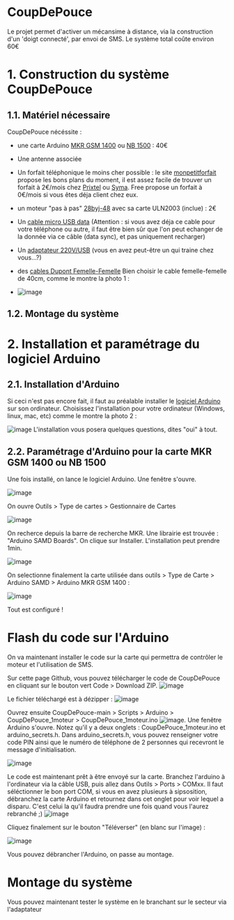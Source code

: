 # CoupDePouce

Le projet permet d'activer un mécansime à distance, via la construction d'un 'doigt connecté', par envoi de SMS. Le système total coûte environ 60€

# 1. Construction du système CoupDePouce

## 1.1. Matériel nécessaire

CoupDePouce nécéssite : 
  - une carte Arduino [MKR GSM 1400](https://www.kubii.fr/26-arduino/2911-arduino-mkr-gsm-1400-3272496301078.html) ou [NB 1500](https://www.gotronic.fr/art-carte-arduino-mkr-nb-1500-abx00019-28733.htm) : 40€
  - Une antenne associée
  - Un forfait téléphonique le moins cher possible : le site [monpetitforfait](https://www.monpetitforfait.com/comparatif-forfaits-mobiles-2-euros) propose les bons plans du moment, il est assez facile de trouver un forfait à 2€/mois chez [Prixtel](https://www.prixtel.com/?gclid=CjwKCAjwv-GUBhAzEiwASUMm4guqNUokI6BJ6zby10jOds1HJ0ug_529WNJx9wK_Wr-zYUhOZG7cFxoCU4IQAvD_BwE) ou [Syma](https://www.symamobile.com/forfait?path=forfait.html&id_affliator=zydbwxbqpg&tag_source=COMPARATEUR#to_enregitrement_tab). Free propose un forfait à 0€/mois si vous êtes déja client chez eux.
  - un moteur "pas à pas" [28byj-48](https://fr.aliexpress.com/item/32906617266.html?spm=a2g0o.productlist.0.0.45025be5Rf1dDb&algo_pvid=9b464eba-f000-4a8b-9fe3-bf1fcc171f3f&algo_exp_id=9b464eba-f000-4a8b-9fe3-bf1fcc171f3f-0&pdp_ext_f=%7B%22sku_id%22%3A%2212000027293392609%22%7D&pdp_npi=2%40dis%21EUR%21%211.76%21%21%212.11%21%21%402100bde716527777656226226ee080%2112000027293392609%21sea) avec sa carte ULN2003 (inclue) : 2€
  - Un [cable micro USB data](https://fr.aliexpress.com/item/32958208619.html?spm=a2g0o.productlist.0.0.22da7e26bJZ9jx&algo_pvid=568f939d-50da-48d5-9a96-0d9570edc883&algo_exp_id=568f939d-50da-48d5-9a96-0d9570edc883-1&pdp_ext_f=%7B%22sku_id%22%3A%2212000025661347345%22%7D&pdp_npi=2%40dis%21EUR%21%212.35%21%21%21%21%21%402100bdd816527785667561725ecad3%2112000025661347345%21sea) (Attention : si vous avez déja ce cable pour votre téléphone ou autre, il faut être bien sûr que l'on peut echanger de la donnée via ce câble (data sync), et pas uniquement recharger)
  - Un [adaptateur 220V/USB](https://fr.aliexpress.com/item/1005002021554317.html?spm=a2g0o.productlist.0.0.11b77dfep4et0p&algo_pvid=598c855d-20a3-461b-b7d4-edb555703ac4&algo_exp_id=598c855d-20a3-461b-b7d4-edb555703ac4-1&pdp_ext_f=%7B%22sku_id%22%3A%2212000018440472990%22%7D&pdp_npi=2%40dis%21EUR%21%211.63%21%21%211.66%21%21%402100bdcf16527870083772904ebb7f%2112000018440472990%21sea) (vous en avez peut-être un qui traine chez vous...?)
  - des [cables Dupont Femelle-Femelle](https://fr.aliexpress.com/item/4000848184096.html?spm=a2g0o.productlist.0.0.741a6a6dmE4jt8&algo_pvid=aedfdd9c-d065-4b2b-8132-cb3ce46ef6ba&algo_exp_id=aedfdd9c-d065-4b2b-8132-cb3ce46ef6ba-2&pdp_ext_f=%7B%22sku_id%22%3A%2210000009393531605%22%7D&pdp_npi=2%40dis%21EUR%21%211.69%21%21%210.26%21%21%402100bdd716527787087616523e02b5%2110000009393531605%21sea) Bien choisir le cable femelle-femelle de 40cm, comme le montre la photo 1 : 

  - ![image](https://user-images.githubusercontent.com/24956276/168775555-40b71cad-7cf6-4dff-9ea0-ebbd9e430b6c.png)

## 1.2. Montage du système 

# 2. Installation et paramétrage du logiciel Arduino
## 2.1. Installation d'Arduino

Si ceci n'est pas encore fait, il faut au préalable installer le [logiciel Arduino](https://www.arduino.cc/en/software) sur son ordinateur. Choisissez l'installation pour votre ordinateur (Windows, linux, mac, etc) comme le montre la photo 2 :

![image](https://user-images.githubusercontent.com/24956276/168775993-2691511c-9ea9-4fee-9f0e-90afb1747dbb.png)
L'installation vous posera quelques questions, dites "oui" à tout.

## 2.2. Paramétrage d'Arduino pour la carte MKR GSM 1400 ou NB 1500
Une fois installé, on lance le logiciel Arduino. Une fenêtre s'ouvre.

![image](https://user-images.githubusercontent.com/24956276/168776482-0613947c-0370-4ca8-819b-ab0c045d7667.png)

On ouvre Outils > Type de cartes > Gestionnaire de Cartes

![image](https://user-images.githubusercontent.com/24956276/168776797-24dedbd7-e37d-494b-a5fc-c4302abd9980.png)

On recherce depuis la barre de recherche MKR. Une librairie est trouvée : "Arduino SAMD Boards". On clique sur Installer. L'installation peut prendre 1min.

![image](https://user-images.githubusercontent.com/24956276/168777036-4c035800-1c95-4f91-ac7e-8996d260b482.png)

On selectionne finalement la carte utilisée dans outils > Type de Carte > Arduino SAMD > Arduino MKR GSM 1400 : 

![image](https://user-images.githubusercontent.com/24956276/168798769-1dd4935a-432c-4c87-a512-c35bd6eb8f39.png)

Tout est configuré ! 

# Flash du code sur l'Arduino
On va maintenant installer le code sur la carte qui permettra de contrôler le moteur et l'utilisation de SMS.

Sur cette page Github, vous pouvez télécharger le code de CoupDePouce en cliquant sur le bouton vert Code > Download ZIP.
![image](https://user-images.githubusercontent.com/24956276/168778176-622ee3c4-dfb0-4f59-bc3c-572b62e82df3.png)

Le fichier téléchargé est à dézipper : 
![image](https://user-images.githubusercontent.com/24956276/168778462-85c77ce9-071b-4fb1-88b8-e2819b0d9c49.png)

Ouvrez ensuite CoupDePouce-main > Scripts > Arduino > CoupDePouce_1moteur > CoupDePouce_1moteur.ino 
![image](https://user-images.githubusercontent.com/24956276/168778694-88b776e7-f3f9-46e8-9a3d-7a6f8aac5c0a.png). Une fenêtre Arduino s'ouvre. Notez qu'il y a deux onglets : 
CoupDePouce_1moteur.ino et arduino_secrets.h. Dans arduino_secrets.h, vous pouvez renseigner votre code PIN ainsi que le numéro de téléphone de 2 personnes qui recevront le message d'initialisation.

![image](https://user-images.githubusercontent.com/24956276/168793924-a50748bb-0edb-4f66-8bf8-55dd8b184129.png)

Le code est maintenant prêt à être envoyé sur la carte. Branchez l'arduino à l'ordinateur via la câble USB, puis allez dans Outils > Ports > COMxx. Il faut séléctionner le bon port COM, si vous en avez plusieurs à sipsosition, débranchez la carte Arduino et retournez dans cet onglet pour voir lequel a disparu. C'est celui la qu'il faudra prendre une fois quand vous l'aurez rebranché ;)
![image](https://user-images.githubusercontent.com/24956276/168798673-c2b3ea28-46b7-49b5-a0cc-5f867a747a61.png)

Cliquez finalement sur le bouton "Téléverser" (en blanc sur l'image) : 

![image](https://user-images.githubusercontent.com/24956276/168799435-aab4b449-4f5c-4a61-bc32-bd5839dc17b6.png)

Vous pouvez débrancher l'Arduino, on passe au montage.

# Montage du système


Vous pouvez maintenant tester le système en le branchant sur le secteur via l'adaptateur
